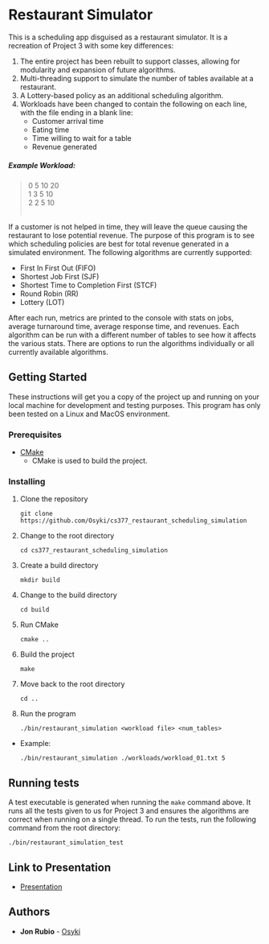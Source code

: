 # Restaurant Simulator
This is a scheduling app disguised as a restaurant simulator. It is a recreation of Project 3 with some key differences:

1. The entire project has been rebuilt to support classes, allowing for modularity and expansion of future algorithms.
2. Multi-threading support to simulate the number of tables available at a restaurant. 
3. A Lottery-based policy as an additional scheduling algorithm.
4. Workloads have been changed to contain the following on each line, with the file ending in a blank line: 
    - Customer arrival time 
    - Eating time
    - Time willing to wait for a table
    - Revenue generated 

##### Example Workload:
>0 5 10 20<br>
>1 3 5 10<br>
>2 2 5 10<br>
><br>

If a customer is not helped in time, they will leave the queue causing the restaurant to lose potential revenue. The purpose of this program is to see which scheduling policies are best for total revenue generated in a simulated environment. The following algorithms are currently supported:

- First In First Out (FIFO)
- Shortest Job First (SJF)
- Shortest Time to Completion First (STCF)
- Round Robin (RR)
- Lottery (LOT)

After each run, metrics are printed to the console with stats on jobs, average turnaround time, average response time, and revenues. Each algorithm can be run with a different number of tables to see how it affects the various stats. There are options to run the algorithms individually or all currently available algorithms.

## Getting Started

These instructions will get you a copy of the project up and running on your local machine for development and testing purposes. This program has only been tested on a Linux and MacOS environment.

### Prerequisites

- [CMake](https://cmake.org/download/)
    - CMake is used to build the project.

### Installing

1. Clone the repository
    ```
    git clone https://github.com/Osyki/cs377_restaurant_scheduling_simulation
    ```
2. Change to the root directory
    ```
    cd cs377_restaurant_scheduling_simulation
    ```
3. Create a build directory
    ```
    mkdir build
    ```
4. Change to the build directory
    ```
    cd build
    ```
5. Run CMake
    ```
    cmake ..
    ```
6. Build the project
    ```
    make
    ```
7. Move back to the root directory
    ```
    cd ..
    ```
8. Run the program
    ```
    ./bin/restaurant_simulation <workload file> <num_tables>
    ```
- Example:
    ```
    ./bin/restaurant_simulation ./workloads/workload_01.txt 5
    ```

## Running tests

A test executable is generated when running the `make` command above. It runs all the tests given to us for Project 3 and ensures the algorithms are correct when running on a single thread. To run the tests, run the following command from the root directory:
```
./bin/restaurant_simulation_test
```

## Link to Presentation
- [Presentation](https://drive.google.com/file/d/1ydItS5-WOesx22maV8B99uFXRd3cumX9/view)

## Authors

- **Jon Rubio** - [Osyki](https://github.com/Osyki)
